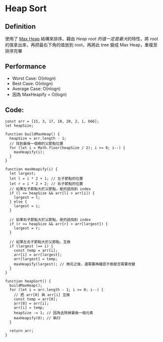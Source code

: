 Heap Sort
===

## Definition
使用了 [Max Heap](Algorithm/09.md) 結構來排序。藉由 *Heap root 的值一定是最大*的特性，將 root 的值拿出來，再把最右下角的值放到 root，再將此 tree 變成 Max Heap，重複至排序完畢

## Performance
* Worst Case: O(*n*log*n*)
* Best Case: O(*n*log*n*)
* Average Case: O(*n*log*n*)
* 因為 MaxHeapify = O(log*n*)

## Code:
```
const arr = [15, 3, 17, 18, 20, 2, 1, 666];
let heapSize;

function buildMaxHeap() {
  heapSize = arr.length - 1;
  // 找到最後一個樹的父節點位置
  for (let i = Math.floor(heapSize / 2); i >= 0; i--) {
    maxHeapify(i);
  }
}

function maxHeapify(i) {
  let largest;
  let l = i * 2 + 1; // 左子節點的位置
  let r = i * 2 + 2; // 右子節點的位置
  // 如果左子節點大於父節點，是的話找到 index
  if (l <= heapSize && arr[l] > arr[i]) {
    largest = l;
  } else {
    largest = i;
  }

  // 如果右子節點大於父節點，是的話找到 index
  if (r <= heapSize && arr[r] > arr[largest]) {
    largest = r;
  }

  // 如果左右子節點大於父節點，互換
  if (largest !== i) {
    const temp = arr[i];
    arr[i] = arr[largest];
    arr[largest] = temp;
    maxHeapify(largest); // 換完之後，還需要再確認子樹是否需要改變
  }
}

function heapSort() {
  buildMaxHeap();
  for (let i = arr.length - 1; i >= 0; i--) {
    // 把 arr[0] 與 arr[i] 互換
    const temp = arr[0];
    arr[0] = arr[i];
    arr[i] = temp;
    heapSize -= 1; // 因為去除掉最後一個元素
    maxHeapify(0); // 執行
  }

  return arr;
}
```